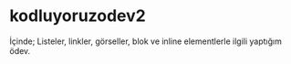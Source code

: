 # kodluyoruzodev2
İçinde; Listeler, linkler, görseller, blok ve inline elementlerle ilgili yaptığım ödev. 

